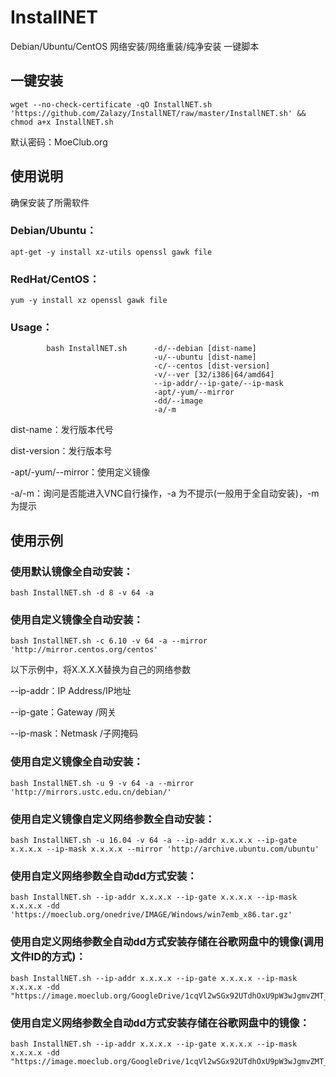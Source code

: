 # InstallNET
Debian/Ubuntu/CentOS 网络安装/网络重装/纯净安装 一键脚本

## 一键安装
```
wget --no-check-certificate -qO InstallNET.sh 'https://github.com/Zalazy/InstallNET/raw/master/InstallNET.sh' && chmod a+x InstallNET.sh
```

默认密码：MoeClub.org

## 使用说明

确保安装了所需软件

### Debian/Ubuntu：

```
apt-get -y install xz-utils openssl gawk file
```

### RedHat/CentOS：

```
yum -y install xz openssl gawk file
```

### Usage：
```
        bash InstallNET.sh      -d/--debian [dist-name]
                                -u/--ubuntu [dist-name]
                                -c/--centos [dist-version]
                                -v/--ver [32/i386|64/amd64]
                                --ip-addr/--ip-gate/--ip-mask
                                -apt/-yum/--mirror
                                -dd/--image
                                -a/-m
```

dist-name：发行版本代号

dist-version：发行版本号

-apt/-yum/--mirror：使用定义镜像

-a/-m：询问是否能进入VNC自行操作，-a 为不提示(一般用于全自动安装)，-m 为提示

## 使用示例

### 使用默认镜像全自动安装：

```
bash InstallNET.sh -d 8 -v 64 -a
```

### 使用自定义镜像全自动安装：

```
bash InstallNET.sh -c 6.10 -v 64 -a --mirror 'http://mirror.centos.org/centos'
```

以下示例中，将X.X.X.X替换为自己的网络参数

--ip-addr：IP Address/IP地址

--ip-gate：Gateway   /网关

--ip-mask：Netmask   /子网掩码

### 使用自定义镜像全自动安装：

```
bash InstallNET.sh -u 9 -v 64 -a --mirror 'http://mirrors.ustc.edu.cn/debian/'
```

### 使用自定义镜像自定义网络参数全自动安装：

```
bash InstallNET.sh -u 16.04 -v 64 -a --ip-addr x.x.x.x --ip-gate x.x.x.x --ip-mask x.x.x.x --mirror 'http://archive.ubuntu.com/ubuntu'
```

### 使用自定义网络参数全自动dd方式安装：

```
bash InstallNET.sh --ip-addr x.x.x.x --ip-gate x.x.x.x --ip-mask x.x.x.x -dd 'https://moeclub.org/onedrive/IMAGE/Windows/win7emb_x86.tar.gz'
```

### 使用自定义网络参数全自动dd方式安装存储在谷歌网盘中的镜像(调用文件ID的方式)：

```
bash InstallNET.sh --ip-addr x.x.x.x --ip-gate x.x.x.x --ip-mask x.x.x.x -dd "https://image.moeclub.org/GoogleDrive/1cqVl2wSGx92UTdhOxU9pW3wJgmvZMT_J"
```

### 使用自定义网络参数全自动dd方式安装存储在谷歌网盘中的镜像：

```
bash InstallNET.sh --ip-addr x.x.x.x --ip-gate x.x.x.x --ip-mask x.x.x.x -dd "https://image.moeclub.org/GoogleDrive/1cqVl2wSGx92UTdhOxU9pW3wJgmvZMT_J"
```
